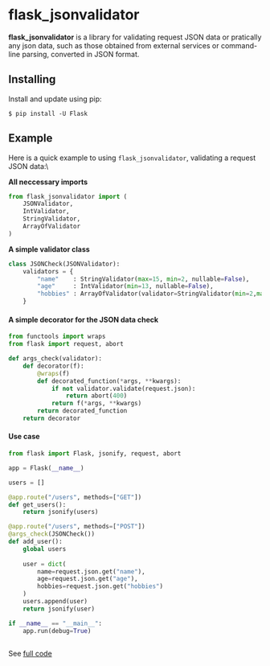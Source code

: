 # flask_jsonvalidator

**flask_jsonvalidator** is a library for validating request JSON data or pratically any json data, such as those obtained from external services or command-line parsing, converted in JSON format.

## Installing
Install and update using pip:

```$ pip install -U Flask```

## Example

Here is a quick example to using `flask_jsonvalidator`, validating a request JSON data:\

**All neccessary imports**
```python
from flask_jsonvalidator import (
    JSONValidator,
    IntValidator,
    StringValidator,
    ArrayOfValidator
)
```

**A simple validator class**

```python
class JSONCheck(JSONValidator):
    validators = {
        "name"    : StringValidator(max=15, min=2, nullable=False),
        "age"     : IntValidator(min=13, nullable=False),
        "hobbies" : ArrayOfValidator(validator=StringValidator(min=2,max=15, nullable=False))
    }
```

#### A simple decorator for the JSON data check 

```python
from functools import wraps
from flask import request, abort

def args_check(validator):
    def decorator(f):
        @wraps(f)
        def decorated_function(*args, **kwargs):
            if not validator.validate(request.json):
                return abort(400)
            return f(*args, **kwargs)
        return decorated_function
    return decorator
```

#### Use case

```python
from flask import Flask, jsonify, request, abort

app = Flask(__name__)

users = []

@app.route("/users", methods=["GET"])
def get_users():
    return jsonify(users)

@app.route("/users", methods=["POST"])
@args_check(JSONCheck())
def add_user():
    global users
    
    user = dict(
        name=request.json.get("name"),
        age=request.json.get("age"),
        hobbies=request.json.get("hobbies")
    )
    users.append(user)
    return jsonify(user)

if __name__ == "__main__":
    app.run(debug=True)
    
```

See [full code](https://github.com/keosariel/flask_jsonvalidator/blob/master/app.py)
